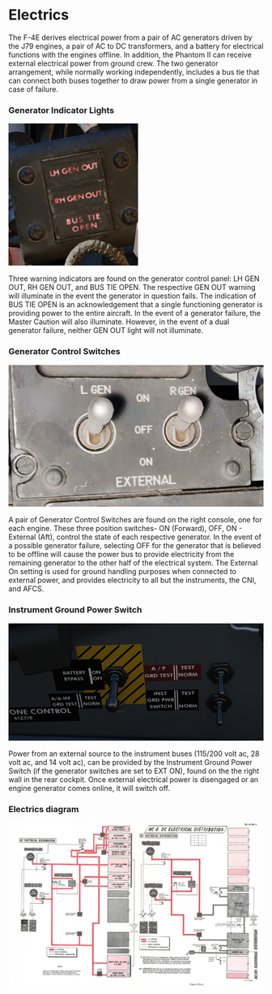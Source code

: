 # Electrics

The F-4E derives electrical power from a pair of AC generators driven by the J79
engines, a pair of AC to DC transformers, and a battery for electrical functions
with the engines offline. In addition, the Phantom II can receive external
electrical power from ground crew. The two generator arrangement, while normally
working independently, includes a bus tie that can connect both buses together
to draw power from a single generator in case of failure.

### Generator Indicator Lights

![GenInd](../../img/pilot_generator_lights.png)

Three warning indicators are found on the generator control panel: LH GEN OUT,
RH GEN OUT, and BUS TIE OPEN. The respective GEN OUT warning will illuminate in
the event the generator in question fails. The indication of BUS TIE OPEN is an
acknowledgement that a single functioning generator is providing power to the
entire aircraft. In the event of a generator failure, the Master Caution will
also illuminate. However, in the event of a dual generator failure, neither GEN
OUT light will not illuminate.

### Generator Control Switches

![GenCtl](../../img/GenCtl.png)

A pair of Generator Control Switches are found on the right console, one for
each engine. These three position switches- ON (Forward), OFF, ON - External
(Aft), control the state of each respective generator. In the event of a
possible generator failure, selecting OFF for the generator that is believed to
be offline will cause the power bus to provide electricity from the remaining
generator to the other half of the electrical system. The External On setting is
used for ground handling purposes when connected to external power, and provides
electricity to all but the instruments, the CNI, and AFCS.

### Instrument Ground Power Switch

![InstrumentGroundPowerSwitch](../../img/wso_instrument_ground_power_switch.png)

Power from an external source to the instrument buses (115/200 volt ac, 28 volt
ac, and 14 volt ac), can be provided by the Instrument Ground Power Switch (if
the generator switches are set to EXT ON), found on the the right wall in the
rear cockpit. Once external electrical power is disengaged or an engine
generator comes online, it will switch off.

### Electrics diagram

![manual_electric_system_diagram](../../img/manual_electric_system_diagram.png)